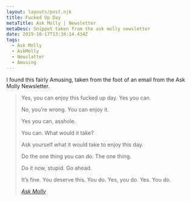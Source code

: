 ```yaml
---
layout: layouts/post.njk
title: Fucked Up Day
metaTitle: Ask Molly | Newsletter
metaDesc: Snippet taken from the ask molly newsletter
date: 2019-10-17T13:34:14.434Z
tags:
  - Ask Molly
  - AskMolly
  - Newslatter
  - Amusing
---
```

I found this fairly Amusing, taken from the foot of an email from the Ask Molly Newsletter. 
<blockquote>

Yes, you can enjoy this fucked up day. Yes you can. <br>

No, you’re wrong. You can enjoy it.<br>

Yes you can, asshole. <br>

You can. What would it take?<br> 

Ask yourself what it would take to enjoy this day.<br> 

Do the one thing you can do. The one thing.<br>

Do it now, stupid. Go ahead. <br>

It’s fine. You deserve this. You do. Yes, you do. Yes. You do.<br>

<cite> [Ask Molly](https://askmolly.substack.com/)</cite>

 </blockquote>
